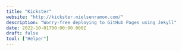 ```yaml
---
title: "Kickster"
website: "http://kickster.nielsenramon.com/"
description: "Worry-free deploying to GitHub Pages using Jekyll"
date: 2022-10-01T00:00:00.000Z
draft: false
tool: ["Helper"]
---
```

